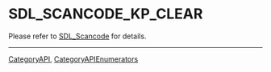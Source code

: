 # SDL_SCANCODE_KP_CLEAR

Please refer to [SDL_Scancode](SDL_Scancode) for details.

----
[CategoryAPI](CategoryAPI), [CategoryAPIEnumerators](CategoryAPIEnumerators)

